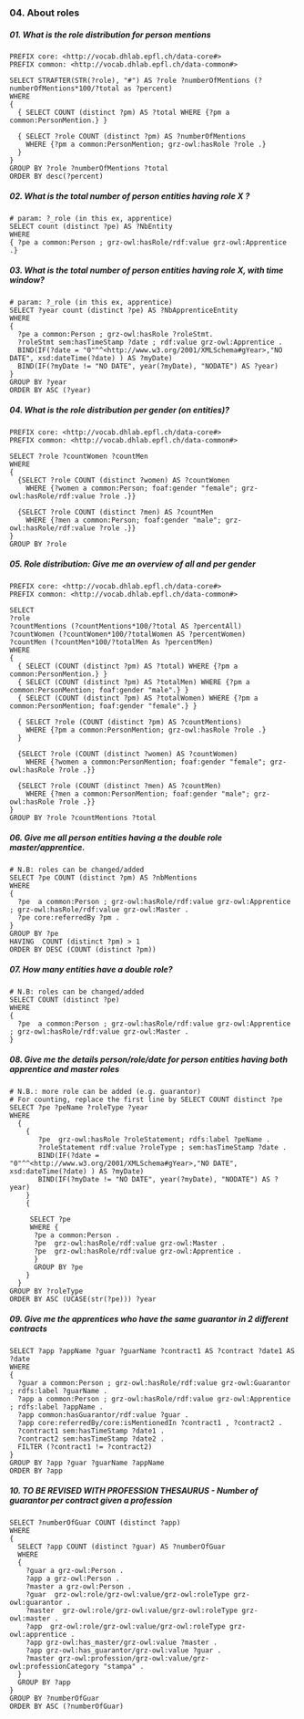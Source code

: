 ### 04. About roles

##### 01. What is the role distribution for person mentions 
```sparql
PREFIX core: <http://vocab.dhlab.epfl.ch/data-core#>
PREFIX common: <http://vocab.dhlab.epfl.ch/data-common#>

SELECT STRAFTER(STR(?role), "#") AS ?role ?numberOfMentions (?numberOfMentions*100/?total as ?percent)
WHERE 
{ 
  { SELECT COUNT (distinct ?pm) AS ?total WHERE {?pm a common:PersonMention.} }

  { SELECT ?role COUNT (distinct ?pm) AS ?numberOfMentions 
    WHERE {?pm a common:PersonMention; grz-owl:hasRole ?role .}
  }
}
GROUP BY ?role ?numberOfMentions ?total
ORDER BY desc(?percent)
```

##### 02. What is the total number of person entities having role X ? 
```sparql
# param: ?_role (in this ex, apprentice)
SELECT count (distinct ?pe) AS ?NbEntity
WHERE
{ ?pe a common:Person ; grz-owl:hasRole/rdf:value grz-owl:Apprentice .}
```

##### 03. What is the total number of person entities having role X, with time window?
```sparql 
# param: ?_role (in this ex, apprentice)
SELECT ?year count (distinct ?pe) AS ?NbApprenticeEntity
WHERE
{
  ?pe a common:Person ; grz-owl:hasRole ?roleStmt.
  ?roleStmt sem:hasTimeStamp ?date ; rdf:value grz-owl:Apprentice .
  BIND(IF(?date = "0"^^<http://www.w3.org/2001/XMLSchema#gYear>,"NO DATE", xsd:dateTime(?date) ) AS ?myDate) 
  BIND(IF(?myDate != "NO DATE", year(?myDate), "NODATE") AS ?year)
}
GROUP BY ?year
ORDER BY ASC (?year)
```

##### 04. What is the role distribution per gender (on entities)?
```sparql
PREFIX core: <http://vocab.dhlab.epfl.ch/data-core#>
PREFIX common: <http://vocab.dhlab.epfl.ch/data-common#>

SELECT ?role ?countWomen ?countMen
WHERE
{
  {SELECT ?role COUNT (distinct ?women) AS ?countWomen
    WHERE {?women a common:Person; foaf:gender "female"; grz-owl:hasRole/rdf:value ?role .}}

  {SELECT ?role COUNT (distinct ?men) AS ?countMen 
    WHERE {?men a common:Person; foaf:gender "male"; grz-owl:hasRole/rdf:value ?role .}}  
}
GROUP BY ?role 
```

##### 05. Role distribution: Give me an overview of all and per gender
```sparql
PREFIX core: <http://vocab.dhlab.epfl.ch/data-core#>
PREFIX common: <http://vocab.dhlab.epfl.ch/data-common#>

SELECT 
?role 
?countMentions (?countMentions*100/?total AS ?percentAll) 
?countWomen (?countWomen*100/?totalWomen AS ?percentWomen)
?countMen (?countMen*100/?totalMen As ?percentMen)
WHERE 
{ 
  { SELECT (COUNT (distinct ?pm) AS ?total) WHERE {?pm a common:PersonMention.} }
  { SELECT (COUNT (distinct ?pm) AS ?totalMen) WHERE {?pm a common:PersonMention; foaf:gender "male".} }
  { SELECT (COUNT (distinct ?pm) AS ?totalWomen) WHERE {?pm a common:PersonMention; foaf:gender "female".} }

  { SELECT ?role (COUNT (distinct ?pm) AS ?countMentions) 
    WHERE {?pm a common:PersonMention; grz-owl:hasRole ?role .}
  }

  {SELECT ?role (COUNT (distinct ?women) AS ?countWomen)
    WHERE {?women a common:PersonMention; foaf:gender "female"; grz-owl:hasRole ?role .}}

  {SELECT ?role (COUNT (distinct ?men) AS ?countMen) 
    WHERE {?men a common:PersonMention; foaf:gender "male"; grz-owl:hasRole ?role .}}  
}
GROUP BY ?role ?countMentions ?total
```
  
##### 06. Give me all person entities having a the double role master/apprentice.
```sparql
# N.B: roles can be changed/added
SELECT ?pe COUNT (distinct ?pm) AS ?nbMentions
WHERE
{
  ?pe  a common:Person ; grz-owl:hasRole/rdf:value grz-owl:Apprentice ; grz-owl:hasRole/rdf:value grz-owl:Master .
  ?pe core:referredBy ?pm .
}
GROUP BY ?pe
HAVING  COUNT (distinct ?pm) > 1
ORDER BY DESC (COUNT (distinct ?pm))
```

##### 07. How many entities have a double role?
```sparql
# N.B: roles can be changed/added
SELECT COUNT (distinct ?pe)
WHERE
{
  ?pe  a common:Person ; grz-owl:hasRole/rdf:value grz-owl:Apprentice ; grz-owl:hasRole/rdf:value grz-owl:Master .
}
```

##### 08. Give me the details person/role/date for person entities having both apprentice and master roles
```sparql
# N.B.: more role can be added (e.g. guarantor)
# For counting, replace the first line by SELECT COUNT distinct ?pe
SELECT ?pe ?peName ?roleType ?year
WHERE 
  {
    {
       ?pe  grz-owl:hasRole ?roleStatement; rdfs:label ?peName .      
       ?roleStatement rdf:value ?roleType ; sem:hasTimeStamp ?date .
       BIND(IF(?date = "0"^^<http://www.w3.org/2001/XMLSchema#gYear>,"NO DATE", xsd:dateTime(?date) ) AS ?myDate) 
       BIND(IF(?myDate != "NO DATE", year(?myDate), "NODATE") AS ?year)
    }
    {

     SELECT ?pe
     WHERE {
      ?pe a common:Person . 
      ?pe  grz-owl:hasRole/rdf:value grz-owl:Master .
      ?pe  grz-owl:hasRole/rdf:value grz-owl:Apprentice . 
      }
      GROUP BY ?pe   
    }
  }
GROUP BY ?roleType
ORDER BY ASC (UCASE(str(?pe))) ?year
```

##### 09. Give me the apprentices who have the same guarantor in 2 different contracts
```sparql
SELECT ?app ?appName ?guar ?guarName ?contract1 AS ?contract ?date1 AS ?date
WHERE 
{
  ?guar a common:Person ; grz-owl:hasRole/rdf:value grz-owl:Guarantor ; rdfs:label ?guarName .
  ?app a common:Person ; grz-owl:hasRole/rdf:value grz-owl:Apprentice  ; rdfs:label ?appName .
  ?app common:hasGuarantor/rdf:value ?guar .
  ?app core:referredBy/core:isMentionedIn ?contract1 , ?contract2 .
  ?contract1 sem:hasTimeStamp ?date1 .
  ?contract2 sem:hasTimeStamp ?date2 .
  FILTER (?contract1 != ?contract2)
}
GROUP BY ?app ?guar ?guarName ?appName
ORDER BY ?app
```

##### 10. TO BE REVISED WITH PROFESSION THESAURUS - Number of guarantor per contract given a profession
```sparql
SELECT ?numberOfGuar COUNT (distinct ?app)
WHERE
{
  SELECT ?app COUNT (distinct ?guar) AS ?numberOfGuar
  WHERE 
  {
    ?guar a grz-owl:Person . 
    ?app a grz-owl:Person .
    ?master a grz-owl:Person .
    ?guar  grz-owl:role/grz-owl:value/grz-owl:roleType grz-owl:guarantor .
    ?master  grz-owl:role/grz-owl:value/grz-owl:roleType grz-owl:master .
    ?app  grz-owl:role/grz-owl:value/grz-owl:roleType grz-owl:apprentice .
    ?app grz-owl:has_master/grz-owl:value ?master .
    ?app grz-owl:has_guarantor/grz-owl:value ?guar .
    ?master grz-owl:profession/grz-owl:value/grz-owl:professionCategory "stampa" .
  }
  GROUP BY ?app
}
GROUP BY ?numberOfGuar
ORDER BY ASC (?numberOfGuar)
```


